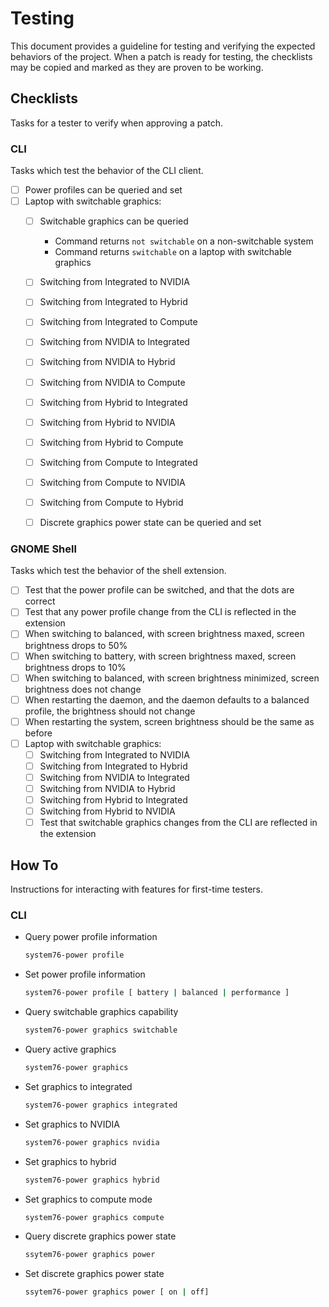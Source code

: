 # Testing

This document provides a guideline for testing and verifying the expected behaviors of the project. When a patch is ready for testing, the checklists may be copied and marked as they are proven to be working.

## Checklists

Tasks for a tester to verify when approving a patch.

### CLI

Tasks which test the behavior of the CLI client.

- [ ] Power profiles can be queried and set
- [ ] Laptop with switchable graphics:
    - [ ] Switchable graphics can be queried
        - Command returns `not switchable` on a non-switchable system
        - Command returns `switchable` on a laptop with switchable graphics
    - [ ] Switching from Integrated to NVIDIA
    - [ ] Switching from Integrated to Hybrid
    - [ ] Switching from Integrated to Compute
    - [ ] Switching from NVIDIA to Integrated
    - [ ] Switching from NVIDIA to Hybrid
    - [ ] Switching from NVIDIA to Compute
    - [ ] Switching from Hybrid to Integrated
    - [ ] Switching from Hybrid to NVIDIA
    - [ ] Switching from Hybrid to Compute
    - [ ] Switching from Compute to Integrated
    - [ ] Switching from Compute to NVIDIA
    - [ ] Switching from Compute to Hybrid
    - [ ] Discrete graphics power state can be queried and set


### GNOME Shell

Tasks which test the behavior of the shell extension.

- [ ] Test that the power profile can be switched, and that the dots are correct
- [ ] Test that any power profile change from the CLI is reflected in the extension
- [ ] When switching to balanced, with screen brightness maxed, screen brightness drops to 50%
- [ ] When switching to battery, with screen brightness maxed, screen brightness drops to 10%
- [ ] When switching to balanced, with screen brightness minimized, screen brightness does not change
- [ ] When restarting the daemon, and the daemon defaults to a balanced profile, the brightness should not change
- [ ] When restarting the system, screen brightness should be the same as before
- [ ] Laptop with switchable graphics:
    - [ ] Switching from Integrated to NVIDIA
    - [ ] Switching from Integrated to Hybrid
    - [ ] Switching from NVIDIA to Integrated
    - [ ] Switching from NVIDIA to Hybrid
    - [ ] Switching from Hybrid to Integrated
    - [ ] Switching from Hybrid to NVIDIA
    - [ ] Test that switchable graphics changes from the CLI are reflected in the extension

## How To

Instructions for interacting with features for first-time testers.

### CLI

- Query power profile information
    ```sh
    system76-power profile
    ```
- Set power profile information
    ```sh
    system76-power profile [ battery | balanced | performance ]
    ```
- Query switchable graphics capability
    ```sh
    system76-power graphics switchable
    ```
- Query active graphics
    ```sh
    system76-power graphics
    ```
- Set graphics to integrated
    ```sh
    system76-power graphics integrated
    ```
- Set graphics to NVIDIA
    ```sh
    system76-power graphics nvidia
    ```
- Set graphics to hybrid
    ```sh
    system76-power graphics hybrid
    ```
- Set graphics to compute mode
    ```sh
    system76-power graphics compute
    ```
- Query discrete graphics power state
    ```sh
    ssytem76-power graphics power
    ```
- Set discrete graphics power state
    ```sh
    ssytem76-power graphics power [ on | off]
    ```
